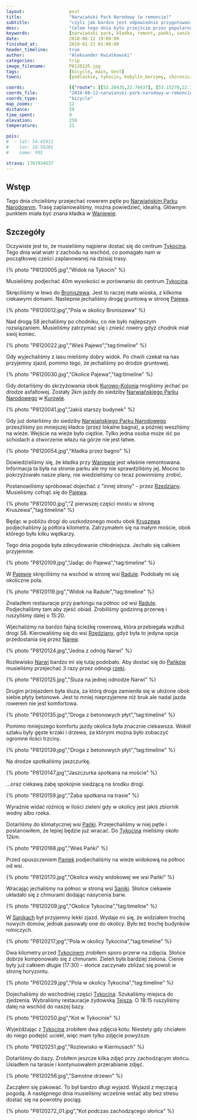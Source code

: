 ```yaml
---
layout:                 post
title:                  "Narwiański Park Narodowy (w remoncie)"
subtitle:               "czyli jak bardzo jest odpowiednie przygotowanie"
desc:                   "Celem tego dnia było przejście przez popularną kładkę na Narwi. Niestety okazało się, że jest ona teraz w remoncie. Postanowiliśmy podjechać z drugiej strony. Dzięki niższej temperaturze mogliśmy znacznie dłużej jechać i więcej zobaczyć."
keywords:               [narwiański park, kładka, remont, pańki, saniki, rzędziany, pajewo]
date:                   2018-08-12 19:00:00
finished_at:            2019-01-23 01:00:00
header_timeline:        true
author:                 "Aleksander Kwiatkowski"
categories:             trip
image_filename:         P8120135.jpg
tags:                   [bicycle, main, best]
towns:                  [podlaskie, tykocin, kobylin_borzymy, choroszcz, sokoly]

coords:                 [{"route": [[53.20435,22.76637], [53.15270,22.74989], [53.11779,22.77873], [53.10481,22.79555], [53.11027,22.78182], [53.12953,22.77564], [53.13314,22.80396], [53.14395,22.79864], [53.15280,22.85512], [53.14786,22.87280], [53.12716,22.87743], [53.15548,22.86559], [53.20825,22.78130]], "type": "bicycle"}]
coords_file:            "2018-08-12-narwianski-park-narodowy-w-remoncie.json"
coords_type:            "bicycle"
map_zooms:              12
distance:               59
time_spent:             9
elevation:              259
temperature:            21

pois:
#  - lat: 54.45911
#    lon: 18.56281
#    name: POI

strava: 1767934537
---
```


[wiki-narwianski-park]: https://pl.wikipedia.org/wiki/Narwia%C5%84ski_Park_Narodowy
[wiki-waniewo]: https://pl.wikipedia.org/wiki/Waniewo_(powiat_wysokomazowiecki)
[wiki-tykocin]: https://pl.wikipedia.org/wiki/Tykocin
[wiki-broniszewo]: https://pl.wikipedia.org/wiki/Broniszewo_(wojew%C3%B3dztwo_podlaskie)
[wiki-pajewo]: https://pl.wikipedia.org/wiki/Pajewo
[wiki-kurowo-kolonia]: https://pl.wikipedia.org/wiki/Kurowo-Kolonia_(wojew%C3%B3dztwo_podlaskie)
[wiki-kurowo]: https://pl.wikipedia.org/wiki/Kurowo_(wojew%C3%B3dztwo_podlaskie)
[wiki-rzedziany]: https://pl.wikipedia.org/wiki/Rz%C4%99dziany
[wiki-kruszewo]: https://pl.wikipedia.org/wiki/Kruszewo_(wojew%C3%B3dztwo_podlaskie)
[wiki-radule]: https://pl.wikipedia.org/wiki/Radule
[wiki-narew]: https://pl.wikipedia.org/wiki/Narew
[wiki-panki]: https://pl.wikipedia.org/wiki/Pa%C5%84ki_(gmina_Choroszcz)
[wiki-saniki]: https://pl.wikipedia.org/wiki/Saniki_(wojew%C3%B3dztwo_podlaskie)


## Wstęp

Tego dnia chcieliśmy przejechać rowerem pętle po
[Narwiańskim Parku Narodowym][wiki-narwianski-park]. Trasę zaplanowaliśmy, można
powiedzieć, idealną. Głównym punktem miała być znana kładka w [Waniewie][wiki-waniewo].

## Szczegóły

Oczywiste jest to, że musieliśmy najpierw dostać się do centrum [Tykocina][wiki-tykocin].
Tego dnia wiał wiatr z zachodu na wschód, co pomagało nam w początkowej cześci
zaplanowanej na dzisiaj trasy.

{% photo "P8120005.jpg","Widok na Tykocin" %}

Musieliśmy podjechać 40m wysokości w porównaniu do centrum [Tykocina][wiki-tykocin].

Skręciliśmy w lewo do [Broniszewa][wiki-broniszewo]. Jest to raczej mała wioska,
z kilkoma ciekawymi domami. Nastepnie jechaliśmy drogą gruntową w
stronę [Pajewa][wiki-pajewo].

{% photo "P8120012.jpg","Pola w okolicy Broniszewa" %}

Nad drogą S8 jechaliśmy po chodniku, co nie było najlepszym rozwiązaniem.
Musieliśmy zatrzymać się i znieść rowery gdyż chodnik miał swój koniec.

{% photo "P8120022.jpg","Wieś Pajewo","tag:timeline" %}

Gdy wyjechaliśmy z lasu mieliśmy dobry widok. Po chwili czekał na nas
przyjemny zjazd, pomimo tego, że jechaliśmy po drodze gruntowej.

{% photo "P8120030.jpg","Okolice Pajewa","tag:timeline" %}

Gdy dotarliśmy do skrzyżowania obok [Kurowo-Kolonia][wiki-kurowo-kolonia]
mogliśmy jechać po drodze asfaltowej. Zostały 2km jazdy do siedziby
[Narwiańskiego Parku Narodowego][wiki-narwianski-park] w
[Kurowie][wiki-kurowo].

{% photo "P8120041.jpg","Jakiś starszy budynek" %}

Gdy już dotarliśmy do siedziby
[Narwiańskiego Parku Narodowego][wiki-narwianski-park] przeszliśmy po mniejszej kładce
(przez lokalne bagna), a później weszliśmy na wieże. Wejście na wieże było
ciężkie. Tylko jedna osoba może iść po schodach a otworzenie włazu na górze nie jest łatwe.

{% photo "P8120054.jpg","Kładka przez bagno" %}

Dowiedzieliśmy się, że kładka przy [Waniewie][wiki-waniewo] jest właśnie
remontowana. Informacja ta była na stronie parku ale my nie sprawdziliśmy jej.
Mocno to pokrzyżowało nasze plany, nie wiedzieliśmy co teraz powinniśmy zrobić.

Postanowiliśmy spróbować dojechać z "innej strony" - przez [Rzędziany][wiki-rzedziany].
Musieliśmy cofnąć się do [Pajewa][wiki-pajewo].

{% photo "P8120100.jpg","Z pierwszej części mostu w stronę Kruszewa","tag:timeline" %}

Będąc w pobliżu drogi do uszkodzonego mostu obok [Kruszewa][wiki-kruszewo]
podjechaliśmy ją półtora kilometra. Zatrzymałem się na małym moście, obok którego było
kilku wędkarzy.

Tego dnia pogoda była zdecydowanie chłodniejsza. Jechało się całkiem przyjemnie.

{% photo "P8120109.jpg","Jadąc do Pajewa","tag:timeline" %}

W [Pajewie][wiki-pajewo] skręciliśmy na wschód w stronę wsi [Radule][wiki-radule].
Podobały mi się okoliczne pola.

{% photo "P8120119.jpg","Widok na Radule","tag:timeline" %}

Znalazłem restauracje przy parkingu na północ od wsi [Radule][wiki-radule].
Podjechaliśmy tam aby zjeść obiad. Zrobiliśmy godzinną przerwę i ruszyliśmy dalej
o 15:20.

Wjechaliśmy na bardzo fajną ścieżkę rowerową, która przebiegała wzdłuż drogi S8.
Kierowaliśmy się do wsi [Rzędziany][wiki-rzedziany], gdyż była to jedyna opcja
przedostania się przez [Narew][wiki-narew].

{% photo "P8120124.jpg","Jedna z odnóg Narwi" %}

Rozlewisko [Narwi][wiki-narew] bardzo mi się tutaj podobało. Aby dostać się do
[Pańków][wiki-panki] musieliśmy przejechać 3 razy przez odnogi
[rzeki][wiki-narew].

{% photo "P8120125.jpg","Śluza na jednej odnodze Narwi" %}

Drugim przejazdem była śluza, za którą droga zamieniła się
w ułożone obok siebie płyty betonowe. Jest to mniej nieprzyjemne niż
bruk ale nadal jazda rowerem nie jest komfortowa.

{% photo "P8120135.jpg","Droga z betonowych płyt","tag:timeline" %}

Pomimo mniejszego komfortu jazdy okolica była znacznie ciekawsza. Wokół szlaku
były gęste krzaki i drzewa, za którymi można było zobaczyć ogromne ilości trzciny.

{% photo "P8120139.jpg","Droga z betonowych płyt","tag:timeline" %}

Na drodze spotkaliśmy jaszczurkę.

{% photo "P8120147.jpg","Jaszczurka spotkana na moście" %}

...oraz ciekawą żabę spokojnie siedzącą na środku drogi.

{% photo "P8120159.jpg","Żaba spotkana na trasie" %}

Wyraźnie widać różnicę w ilości zieleni gdy w okolicy jest jakiś zbiornik wodny
albo rzeka.

Dotarliśmy do klimatycznej wsi [Pańki][wiki-panki]. Przejechaliśmy w niej pętle
i postanowiłem, że lepiej będzie już wracać. Do [Tykocina][wiki-tykocin] mieliśmy około 12km.

{% photo "P8120168.jpg","Wieś Pańki" %}

Przed opuszczeniem [Paniek][wiki-panki] podjechaliśmy na wieże widokową
na północ od wsi.

{% photo "P8120170.jpg","Okolica wieży widokowej we wsi Pańki" %}

Wracając jechaliśmy na północ w stroną wsi [Saniki][wiki-saniki].
Słońce ciekawie układało się z chmurami dodając nasycenia barw.

{% photo "P8120209.jpg","Okolice Tykocina","tag:timeline" %}

W [Sanikach][wiki-saniki] był przyjemny lekki zjazd. Wydaje mi się, że
widziałem trochę nowych domów, jednak pasowały one do okolicy. Było też trochę
budynków rolniczych.

{% photo "P8120217.jpg","Pola w okolicy Tykocina","tag:timeline" %}

Dwa kilometry przed [Tykocinem][wiki-tykocin] zrobiłem sporo przerw na zdjęcia.
Słońce dobrze komponowało się z chmurami. Zieleń była bardziej zielona.
Cienie były już całkiem długie (17:30) - słońce zaczynało zbliżać się powoli w
stronę horyzontu.

{% photo "P8120229.jpg","Pola w okolicy Tykocina","tag:timeline" %}

[tejsza]: http://tejsza.eu/

Dojechaliśmy do wschodniej części [Tykocina][wiki-tykocin]. Szukaliśmy miejsca
do zjedzenia. Wybraliśmy restauracje żydowską [Tejsza][tejsza].
O 18:15 ruszyliśmy dalej na wschód do naszej bazy.

{% photo "P8120250.jpg","Kot w Tykocinie" %}

Wyjeżdżając z [Tykocina][wiki-tykocin] zrobiłem dwa zdjęcia kotu. Niestety gdy
chciałem do niego podejść uciekł, więc mam tylko zdjęcie powyższe.

{% photo "P8120251.jpg","Rozlewisko w Kiermusach" %}

Dotarliśmy do bazy. Zrobiłem jeszcze kilka zdjęć przy zachodzącym słońcu.
Usiadłem na tarasie i kontynuowałem przerabianie zdjęć.

{% photo "P8120256.jpg","Samotne drzewo" %}

Zacząłem się pakować. To był bardzo długi wyjazd. Wyjazd z męczącą pogodą.
A następnego dnia musieliśmy wcześnie wstać aby bez stresu dostać się na powrotny
pociąg.

{% photo "P8120272_01.jpg","Kot podczas zachodzącego słońca" %}
